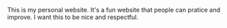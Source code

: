This is my personal website. 
It's a fun website that people can pratice and improve. 
I want this to be nice and respectful. 
